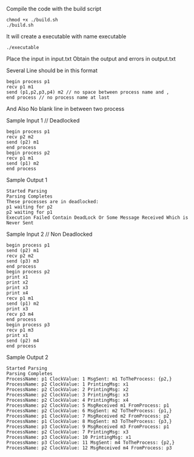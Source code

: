 Compile the code with the build script 
```
chmod +x ./build.sh
./build.sh
```

It will create a executable with name executable

```
./executable
```

Place the input in input.txt
Obtain the output and errors in output.txt

Several Line should be in this format

```
begin process p1
recv p1 m1
send (p1,p2,p3,p4) m2 // no space between process name and , 
end process // no process name at last
```

And Also No blank line in between two process

Sample Input 1 // Deadlocked
```
begin process p1
recv p2 m2
send (p2) m1
end process
begin process p2
recv p1 m1
send (p1) m2
end process
```
Sample Output 1
```
Started Parsing
Parsing Completes
These processes are in deadlocked:
p1 waiting for p2
p2 waiting for p1
Execution Failed Contain DeadLock Or Some Message Received Which is Never Sent
```

Sample Input 2 // Non Deadlocked
```
begin process p1
send (p2) m1
recv p2 m2
send (p3) m3
end process
begin process p2
print x1
print x2
print x3
print x4
recv p1 m1
send (p1) m2
print x3
recv p3 m4
end process
begin process p3
recv p1 m3
print x1
send (p2) m4
end process
```
Sample Output 2
```
Started Parsing
Parsing Completes
ProcessName: p1 ClockValue: 1 MsgSent: m1 ToTheProcess: {p2,}
ProcessName: p2 ClockValue: 1 PrintingMsg: x1
ProcessName: p2 ClockValue: 2 PrintingMsg: x2
ProcessName: p2 ClockValue: 3 PrintingMsg: x3
ProcessName: p2 ClockValue: 4 PrintingMsg: x4
ProcessName: p2 ClockValue: 5 MsgReceived m1 FromProcess: p1
ProcessName: p2 ClockValue: 6 MsgSent: m2 ToTheProcess: {p1,}
ProcessName: p1 ClockValue: 7 MsgReceived m2 FromProcess: p2
ProcessName: p1 ClockValue: 8 MsgSent: m3 ToTheProcess: {p3,}
ProcessName: p3 ClockValue: 9 MsgReceived m3 FromProcess: p1
ProcessName: p2 ClockValue: 7 PrintingMsg: x3
ProcessName: p3 ClockValue: 10 PrintingMsg: x1
ProcessName: p3 ClockValue: 11 MsgSent: m4 ToTheProcess: {p2,}
ProcessName: p2 ClockValue: 12 MsgReceived m4 FromProcess: p3
```
